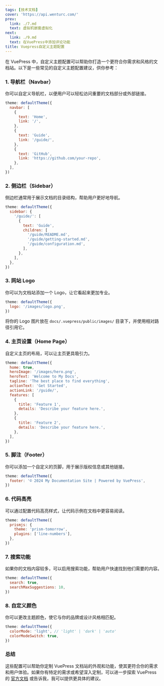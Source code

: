 ```yaml
---
tags: [技术文档]
cover: 'https://api.wenturc.com/'
prev: 
  link: ./7.md
  text: 虚拟机嵌套虚拟化
next:
  link: ./9.md
  text: 在VuePress中添加评论功能
title: Vuepress自定义主题配置
---
```



在 VuePress 中，自定义主题配置可以帮助你打造一个更符合你需求和风格的文档站。以下是一些常见的自定义主题配置建议，供你参考：

### 1. **导航栏（Navbar）**

你可以自定义导航栏，以便用户可以轻松访问重要的文档部分或外部链接。

```javascript
theme: defaultTheme({
  navbar: [
    {
      text: 'Home',
      link: '/',
    },
    {
      text: 'Guide',
      link: '/guide/',
    },
    {
      text: 'GitHub',
      link: 'https://github.com/your-repo',
    },
  ],
})
```

### 2. **侧边栏（Sidebar）**

侧边栏通常用于展示文档的目录结构，帮助用户更好地导航。

```javascript
theme: defaultTheme({
  sidebar: {
    '/guide/': [
      {
        text: 'Guide',
        children: [
          '/guide/README.md',
          '/guide/getting-started.md',
          '/guide/configuration.md',
        ],
      },
    ],
  },
})
```

### 3. **网站 Logo**

你可以为文档站添加一个 Logo，让它看起来更加专业。

```javascript
theme: defaultTheme({
  logo: '/images/logo.png',
})
```

将你的 Logo 图片放在 `docs/.vuepress/public/images/` 目录下，并使用相对路径引用它。

### 4. **主页设置（Home Page）**

自定义主页的布局，可以让主页更具吸引力。

```javascript
theme: defaultTheme({
  home: true,
  heroImage: '/images/hero.png',
  heroText: 'Welcome to My Docs',
  tagline: 'The best place to find everything',
  actionText: 'Get Started',
  actionLink: '/guide/',
  features: [
    {
      title: 'Feature 1',
      details: 'Describe your feature here.',
    },
    {
      title: 'Feature 2',
      details: 'Describe your feature here.',
    },
  ],
})
```

### 5. **脚注（Footer）**

你可以添加一个自定义的页脚，用于展示版权信息或其他链接。

```javascript
theme: defaultTheme({
  footer: '© 2024 My Documentation Site | Powered by VuePress',
})
```

### 6. **代码高亮**

可以通过配置代码高亮样式，让代码示例在文档中更容易阅读。

```javascript
theme: defaultTheme({
  prismjs: {
    theme: 'prism-tomorrow',
    plugins: ['line-numbers'],
  },
})
```

### 7. **搜索功能**

如果你的文档内容较多，可以启用搜索功能，帮助用户快速找到他们需要的内容。

```javascript
theme: defaultTheme({
  search: true,
  searchMaxSuggestions: 10,
})
```

### 8. **自定义颜色**

你可以更改主题颜色，使它与你的品牌或设计风格相匹配。

```javascript
theme: defaultTheme({
  colorMode: 'light', // 'light' | 'dark' | 'auto'
  colorModeSwitch: true,
})
```

### 总结

这些配置可以帮助你定制 VuePress 文档站的外观和功能，使其更符合你的需求和用户体验。如果你有特定的需求或希望深入定制，可以进一步探索 VuePress 的 [官方文档](https://v2.vuepress.vuejs.org/zh/) 或告诉我，我可以提供更具体的建议。
